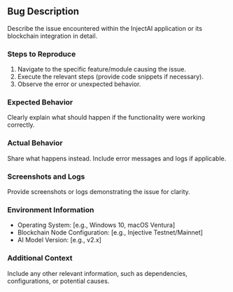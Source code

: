 ## Bug Description
Describe the issue encountered within the InjectAI application or its blockchain integration in detail.

### Steps to Reproduce
1. Navigate to the specific feature/module causing the issue.
2. Execute the relevant steps (provide code snippets if necessary).
3. Observe the error or unexpected behavior.

### Expected Behavior
Clearly explain what should happen if the functionality were working correctly.

### Actual Behavior
Share what happens instead. Include error messages and logs if applicable.

### Screenshots and Logs
Provide screenshots or logs demonstrating the issue for clarity.

### Environment Information
- Operating System: [e.g., Windows 10, macOS Ventura]
- Blockchain Node Configuration: [e.g., Injective Testnet/Mainnet]
- AI Model Version: [e.g., v2.x]

### Additional Context
Include any other relevant information, such as dependencies, configurations, or potential causes.
